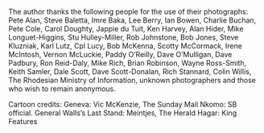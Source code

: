 The author thanks the following people for the use of their photographs:
Pete Alan, Steve Baletta, Imre Baka, Lee Berry, Ian Bowen, Charlie Buchan, Pete Cole, Carol Doughty, Jappie du Tuit, Ken Harvey, Alan Hider, Mike Longuet-Higgins, Stu Hulley-Miller, Rob Johnstone, Bob Jones, Steve Kluzniak, Karl Lutz, Cpl Lucy, Bob McKenna, Scotty McCormack, Irene McIntosh, Vernon McLuckie, Paddy O’Reilly, Dave O’Mulligan, Dave Padbury, Ron Reid-Daly, Mike Rich, Brian Robinson, Wayne Ross-Smith, Keith Samler, Dale Scott, Dave Scott-Donalan, Rich Stannard, Colin Willis, The Rhodesian Ministry of Information, unknown photographers and those who wish to remain anonymous.

Cartoon credits:
Geneva: Vic McKenzie, The Sunday Mail
Nkomo: SB official.
General Walls’s Last Stand: Meintjes, The Herald
Hagar: King Features